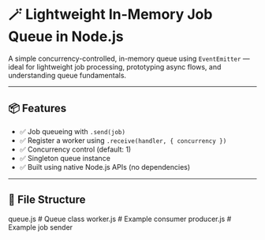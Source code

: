 # 🪄 Lightweight In-Memory Job Queue in Node.js

A simple concurrency-controlled, in-memory queue using `EventEmitter` — ideal for lightweight job processing, prototyping async flows, and understanding queue fundamentals.

---

## 📦 Features

- ✅ Job queueing with `.send(job)`
- ✅ Register a worker using `.receive(handler, { concurrency })`
- ✅ Concurrency control (default: 1)
- ✅ Singleton queue instance
- ✅ Built using native Node.js APIs (no dependencies)

---

## 📁 File Structure

queue.js # Queue class
worker.js # Example consumer
producer.js # Example job sender